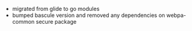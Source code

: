  - migrated from glide to go modules
 - bumped bascule version and removed any dependencies on webpa-common secure package 
